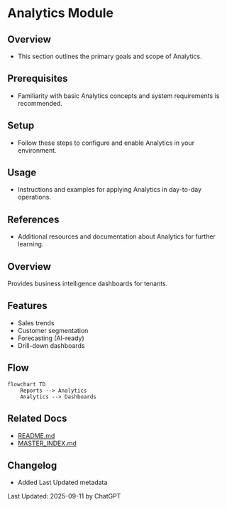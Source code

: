# Analytics Module

## Overview
- This section outlines the primary goals and scope of Analytics.

## Prerequisites
- Familiarity with basic Analytics concepts and system requirements is recommended.

## Setup
- Follow these steps to configure and enable Analytics in your environment.

## Usage
- Instructions and examples for applying Analytics in day-to-day operations.

## References
- Additional resources and documentation about Analytics for further learning.


## Overview
Provides business intelligence dashboards for tenants.

## Features
- Sales trends
- Customer segmentation
- Forecasting (AI-ready)
- Drill-down dashboards

## Flow
```mermaid
flowchart TD
    Reports --> Analytics
    Analytics --> Dashboards
```

## Related Docs
- [README.md](README.md)
- [MASTER_INDEX.md](MASTER_INDEX.md)


## Changelog
- Added Last Updated metadata

Last Updated: 2025-09-11 by ChatGPT
